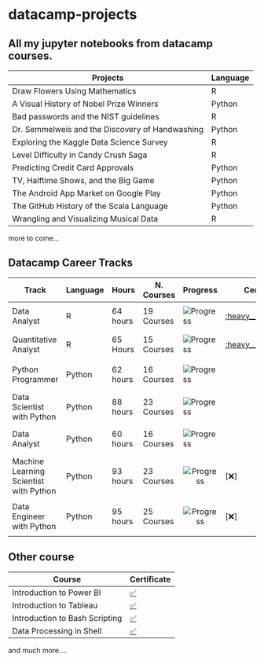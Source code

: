 # datacamp-projects

## All my jupyter notebooks from datacamp courses.

| Projects |   Language |
| -- | -- |
|Draw Flowers Using Mathematics | R |
|A Visual History of Nobel Prize Winners | Python
|Bad passwords and the NIST guidelines | R
|Dr. Semmelweis and the Discovery of Handwashing | Python
|Exploring the Kaggle Data Science Survey | R
|Level Difficulty in Candy Crush Saga | R
|Predicting Credit Card Approvals | Python
|TV, Halftime Shows, and the Big Game | Python
|The Android App Market on Google Play | Python
|The GitHub History of the Scala Language| Python
|Wrangling and Visualizing Musical Data| R

more to come...


## Datacamp Career Tracks

| Track | Language |Hours | N. Courses | Progress | Certificate |
| -- |--|--|--| --| --|
| Data Analyst | R | 64 hours | 19 Courses | ![Progress](https://progress-bar.dev/100/) |<p align="center">[ :heavy__check_mark:](https://www.datacamp.com/statement-of-accomplishment/track/936725edc7ae4783675df4f9d39e19400e2aba55)
|Quantitative Analyst | R |65 Hours | 15 Courses | ![Progress](https://progress-bar.dev/100/) |<p align="center"> [:heavy__check_mark:](https://www.datacamp.com/statement-of-accomplishment/track/34b5bb2c3916796578a1ca316f5703702ed7f654)
|Python Programmer | Python | 62 hours  | 16 Courses | ![Progress](https://progress-bar.dev/100/) | <p align="center">[ :heavy_check_mark:](https://www.datacamp.com/statement-of-accomplishment/track/af1f4562aae93d2ce7390b134b59f9cef3e1740e) 
| Data Scientist with Python | Python |88 hours | 23 Courses |![Progress](https://progress-bar.dev/100/) |<p align="center">[ :heavy_check_mark:](https://www.datacamp.com/statement-of-accomplishment/track/8ed41ec8958623fa21f32eacaf327c10359b78c7)
| Data Analyst | Python | 60 hours | 16 Courses | ![Progress](https://progress-bar.dev/100/) |<p align="center">[ :heavy_check_mark:](https://www.datacamp.com/statement-of-accomplishment/track/f21d33aab7dff2f5f6201e05b2abe41a65a29ac1)
|Machine Learning Scientist with Python|Python | 93 hours | 23 Courses |<p align="center">![Progress](https://progress-bar.dev/66/) |[:x:]
|Data Engineer with Python | Python | 95 hours | 25 Courses |<p align="center"> ![Progress](https://progress-bar.dev/66/) | [:x:]


## Other course

|Course | Certificate|
| -- |--|
|Introduction to Power BI | [ :white_check_mark:](https://www.datacamp.com/statement-of-accomplishment/course/8686348579ae97dae60983d1a6a643c9b3d0bb7d)
| Introduction to Tableau |[ :white_check_mark:](https://www.datacamp.com/statement-of-accomplishment/course/146f0901317fa2f315cac5063c2ef6f1f09af520)
| Introduction to Bash Scripting | [:white_check_mark:](https://www.datacamp.com/statement-of-accomplishment/course/fbf40745ff80139d75d837c7f76c6623c4f66222)
|Data Processing in Shell |[:white_check_mark:](https://www.datacamp.com/statement-of-accomplishment/course/9d2595d31017b3b698d2b700c6942f14dbea1814)
and much more.... 

